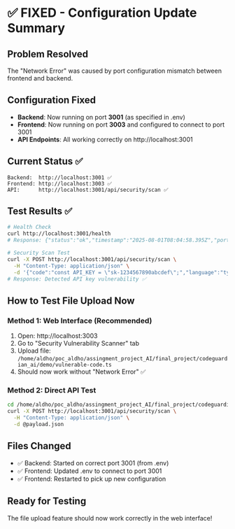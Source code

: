 # ✅ FIXED - Configuration Update Summary

## Problem Resolved
The "Network Error" was caused by port configuration mismatch between frontend and backend.

## Configuration Fixed
- **Backend**: Now running on port **3001** (as specified in .env)
- **Frontend**: Now running on port **3003** and configured to connect to port 3001
- **API Endpoints**: All working correctly on http://localhost:3001

## Current Status ✅
```
Backend:  http://localhost:3001 ✅
Frontend: http://localhost:3003 ✅  
API:      http://localhost:3001/api/security/scan ✅
```

## Test Results ✅
```bash
# Health Check
curl http://localhost:3001/health
# Response: {"status":"ok","timestamp":"2025-08-01T08:04:58.395Z","port":"3001","environment":"development"}

# Security Scan Test
curl -X POST http://localhost:3001/api/security/scan \
  -H "Content-Type: application/json" \
  -d '{"code":"const API_KEY = \"sk-1234567890abcdef\";","language":"typescript"}'
# Response: Detected API key vulnerability ✅
```

## How to Test File Upload Now

### Method 1: Web Interface (Recommended)
1. Open: http://localhost:3003
2. Go to "Security Vulnerability Scanner" tab
3. Upload file: `/home/aldho/poc_aldho/assingment_project_AI/final_project/codeguardian_ai/demo/vulnerable-code.ts`
4. Should now work without "Network Error" ✅

### Method 2: Direct API Test
```bash
cd /home/aldho/poc_aldho/assingment_project_AI/final_project/codeguardian_ai
curl -X POST http://localhost:3001/api/security/scan \
  -H "Content-Type: application/json" \
  -d @payload.json
```

## Files Changed
- ✅ Backend: Started on correct port 3001 (from .env)
- ✅ Frontend: Updated .env to connect to port 3001
- ✅ Frontend: Restarted to pick up new configuration

## Ready for Testing
The file upload feature should now work correctly in the web interface!
